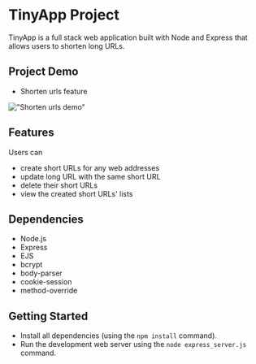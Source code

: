 # TinyApp Project

TinyApp is a full stack web application built with Node and Express that allows users to shorten long URLs.

## Project Demo

* Shorten urls feature

!["Shorten urls demo"](https://github.com/Thomassky28/TinyApp/blob/master/docs/Tiny-app-demo.gif)

## Features

Users can
- create short URLs for any web addresses
- update long URL with the same short URL
- delete their short URLs
- view the created short URLs' lists

## Dependencies

- Node.js
- Express
- EJS
- bcrypt
- body-parser
- cookie-session
- method-override

## Getting Started

- Install all dependencies (using the `npm install` command).
- Run the development web server using the `node express_server.js` command.

